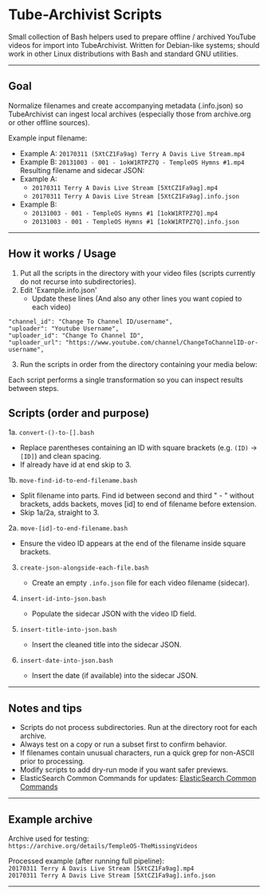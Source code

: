 # Tube-Archivist Scripts

Small collection of Bash helpers used to prepare offline / archived YouTube videos for import into TubeArchivist. Written for Debian-like systems; should work in other Linux distributions with Bash and standard GNU utilities.

---

## Goal
Normalize filenames and create accompanying metadata (.info.json) so TubeArchivist can ingest local archives (especially those from archive.org or other offline sources).

Example input filename:
- Example A: `20170311 (5XtCZ1Fa9ag) Terry A Davis Live Stream.mp4`
- Example B: `20131003 - 001 - 1okW1RTPZ7Q - TempleOS Hymns #1.mp4`
Resulting filename and sidecar JSON:
- Example A: 
  - `20170311 Terry A Davis Live Stream [5XtCZ1Fa9ag].mp4`
  - `20170311 Terry A Davis Live Stream [5XtCZ1Fa9ag].info.json`
- Example B:
  - `20131003 - 001 - TempleOS Hymns #1 [1okW1RTPZ7Q].mp4`
  - `20131003 - 001 - TempleOS Hymns #1 [1okW1RTPZ7Q].info.json`
---

## How it works / Usage
1. Put all the scripts in the directory with your video files (scripts currently do not recurse into subdirectories).
2. Edit 'Example.info.json'
   - Update these lines (And also any other lines you want copied to each video)
 ``` 
"channel_id": "Change To Channel ID/username",
"uploader": "Youtube Username",
"uploader_id": "Change To Channel ID",
"uploader_url": "https://www.youtube.com/channel/ChangeToChannelID-or-username",
```
3. Run the scripts in order from the directory containing your media below:

Each script performs a single transformation so you can inspect results between steps.

## Scripts (order and purpose)
1a. `convert-()-to-[].bash`  
   - Replace parentheses containing an ID with square brackets (e.g. `(ID)` -> `[ID]`) and clean spacing.
   - If already have id at end skip to 3. 

1b. `move-find-id-to-end-filename.bash`
   - Split filename into parts. Find id between second and third " - " without brackets, adds backets, moves [id] to end of filename before extension.
   - Skip 1a/2a, straight to 3.

2a. `move-[id]-to-end-filename.bash`  
   - Ensure the video ID appears at the end of the filename inside square brackets.

3. `create-json-alongside-each-file.bash`  
   - Create an empty `.info.json` file for each video filename (sidecar).

4. `insert-id-into-json.bash`  
   - Populate the sidecar JSON with the video ID field.

5. `insert-title-into-json.bash`  
   - Insert the cleaned title into the sidecar JSON.

6. `insert-date-into-json.bash`  
   - Insert the date (if available) into the sidecar JSON.

---

## Notes and tips
- Scripts do not process subdirectories. Run at the directory root for each archive.
- Always test on a copy or run a subset first to confirm behavior.
- If filenames contain unusual characters, run a quick grep for non-ASCII prior to processing.
- Modify scripts to add dry-run mode if you want safer previews.
- ElasticSearch Common Commands for updates: [ElasticSearch Common Commands](ElasticSearch-Common-Commands.md)

---

## Example archive
Archive used for testing:  
`https://archive.org/details/TempleOS-TheMissingVideos`

Processed example (after running full pipeline):  
`20170311 Terry A Davis Live Stream [5XtCZ1Fa9ag].mp4`  
`20170311 Terry A Davis Live Stream [5XtCZ1Fa9ag].info.json`

---
